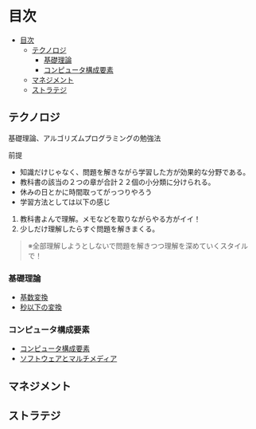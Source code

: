 # 目次

- [目次](#目次)
  - [テクノロジ](#テクノロジ)
    - [基礎理論](#基礎理論)
    - [コンピュータ構成要素](#コンピュータ構成要素)
  - [マネジメント](#マネジメント)
  - [ストラテジ](#ストラテジ)

## テクノロジ
基礎理論、アルゴリズムプログラミングの勉強法

前提
- 知識だけじゃなく、問題を解きながら学習した方が効果的な分野である。
- 教科書の該当の２つの章が合計２２個の小分類に分けられる。
- 休みの日とかに時間取ってがっつりやろう
- 学習方法としては以下の感じ
1. 教科書よんで理解。メモなどを取りながらやる方がイイ！
2. 少しだけ理解したらすぐ問題を解きまくる。
> ※全部理解しようとしないで問題を解きつつ理解を深めていくスタイルで！

### 基礎理論
- [基数変換](./Technology/BasicTheory/RadixConversion.md)
- [秒以下の変換](./Technology/BasicTheory/SecondsConversion.md)

### コンピュータ構成要素
- [コンピュータ構成要素](./Technology/ComputerComponent.md)
- [ソフトウェアとマルチメディア](./Technology/SoftwareAndMultimedia.md)
## マネジメント

## ストラテジ